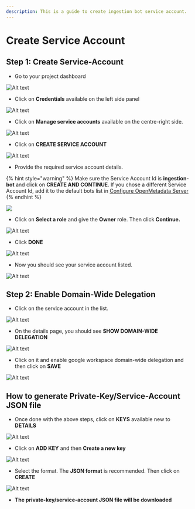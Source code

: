 ```yaml
---
description: This is a guide to create ingestion bot service account.
---
```


# Create Service Account

## Step 1: Create Service-Account

* Go to your project dashboard

![Alt text](https://user-images.githubusercontent.com/83201188/125935620-63a9c619-7e0c-49f7-a1a4-c190194a7f30.png)

* Click on **Credentials** available on the left side panel

![Alt text](https://user-images.githubusercontent.com/83201188/125935630-254cc611-f959-4c5e-b33d-73c1a09cc384.png)

* Click on **Manage service accounts** available on the centre-right side.

![Alt text](https://user-images.githubusercontent.com/83201188/125935633-cfcc4c3f-3a68-4886-a291-fd98521bc3ad.png)

* Click on **CREATE SERVICE ACCOUNT**

![Alt text](https://user-images.githubusercontent.com/83201188/125935638-e090f62e-86f0-4f14-8887-2b15d38f4f48.png)

* Provide the required service account details. 

{% hint style="warning" %}
Make sure the Service Account Id is **ingestion-bot** and click on **CREATE AND CONTINUE**. If you chose a different Service Account Id, add it to the default bots list in [Configure OpenMetadata Server](https://github.com/StreamlineData/catalog/tree/3d53fa7c645ea55f846b06d0210ac63f8c38463f/docs/install/install/google-catalog-config.md)
{% endhint %}

![](../../../.gitbook/assets/ingestion-bot-service-account.png)

* Click on **Select a role** and give the **Owner** role. Then click **Continue.**

![Alt text](https://user-images.githubusercontent.com/83201188/125935643-748b30ee-526b-473b-9c39-8b86e50605a8.png)

* Click **DONE**

![Alt text](https://user-images.githubusercontent.com/83201188/125935647-8042d108-d00a-4ced-9a01-f4c380278982.png)

* Now you should see your service account listed.

![Alt text](https://user-images.githubusercontent.com/83201188/125935649-05d6ec56-d6c1-45ac-8b57-b331c959c087.png)

## Step 2: Enable Domain-Wide Delegation

* Click on the service account in the list.

![Alt text](https://user-images.githubusercontent.com/83201188/125935649-05d6ec56-d6c1-45ac-8b57-b331c959c087.png)

* On the details page, you should see **SHOW DOMAIN-WIDE DELEGATION**

![Alt text](https://user-images.githubusercontent.com/83201188/125935652-7f4d684a-f97e-4915-8994-af8d442004a4.png)

* Click on it and enable google workspace domain-wide delegation and then click on **SAVE**

![Alt text](https://user-images.githubusercontent.com/83201188/125935654-73181d92-8e9d-43ec-accf-cba3edbe0166.png)

## How to generate Private-Key/Service-Account JSON file

* Once done with the above steps, click on **KEYS** available new to **DETAILS**

![Alt text](https://user-images.githubusercontent.com/83201188/125935657-df55ad24-303f-4c65-931b-39ebf65acf09.png)

* Click on **ADD KEY** and then **Create a new key**

![Alt text](https://user-images.githubusercontent.com/83201188/125935661-ce32b714-a67a-42fa-b989-395a29678e84.png)

* Select the format. The **JSON format** is recommended. Then click on **CREATE**

![Alt text](https://user-images.githubusercontent.com/83201188/125935663-d047f025-ae85-4cc7-9900-632586cc31be.png)

* **The private-key/service-account JSON file will be downloaded**
